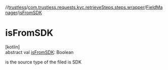 //[trustless](../../../index.md)/[com.trustless.requests.kyc.retrieveSteps.steps.wrapper](../index.md)/[FieldManager](index.md)/[isFromSDK](is-from-s-d-k.md)

# isFromSDK

[kotlin]\
abstract val [isFromSDK](is-from-s-d-k.md): Boolean

is the source type of the filed is SDK
